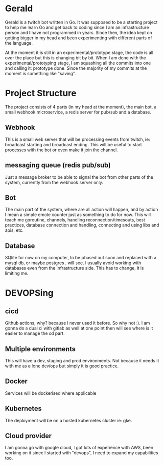 # Gerald
Gerald is a twitch bot written in Go.
It was supposed to be a starting project to help me learn Go and get back to
coding since I am an infrastructure person and I have not programmed in years.
Since then, the idea kept on getting bigger in my head and been experimenting
with different parts of the language.

At the moment it is still in an experimental/prototype stage, the code is all
over the place but this is changing bit by bit. 
When I am done with the experimental/prototyping stage, I am squashing all the
commits into one and calling it: prototype done. Since the majority of my
commits at the moment is something like "saving".

# Project Structure

The project consists of 4 parts (in my head at the moment), the main bot, a
small webhook microservice, a redis server for pub/sub and a database. 

## Webhook
This is a small web server that will be processing events from twitch, ie:
broadcast starting and broadcast ending. This will be useful to start processes
with the bot or even make it join the channel.


## messaging queue (redis pub/sub)
Just a message broker to be able to signal the bot from other parts of the
system, currently from the webhook server only.


## Bot
The main part of the system, where are all action will happen, and by action I
mean a simple emote counter just as something to do for now. This will teach me
goroutine, channels, handling reconnection/timesouts, best practices, database
connection and handling, connecting and using libs and apis, etc.


## Database
SQlite for now on my computer, to be phased out soon and replaced with a mysql
db, or maybe postgres , will see. I usually avoid working with databases even
from the infrastructure side. This has to change, it is limiting me.

# DEVOPSing

## cicd
Github actions, why? because I never used it before. So why not :).
I am gonna do a dual ci with gitlab as well at one point then will see where is
it easier to manage the cd part.

## Multiple environments
This will have a dev, staging and prod environments. Not because it needs it
with me as a lone dev/ops but simply it is good practice.

## Docker
Services will be dockerised where applicable

## Kubernetes
The deployment will be on a hosted kubernetes cluster ie: gke.

## Cloud provider
I am gonna go with google cloud, I got lots of experience with AWS, been
working on it since I started with "devops", I need to expand my capabilities
too.

